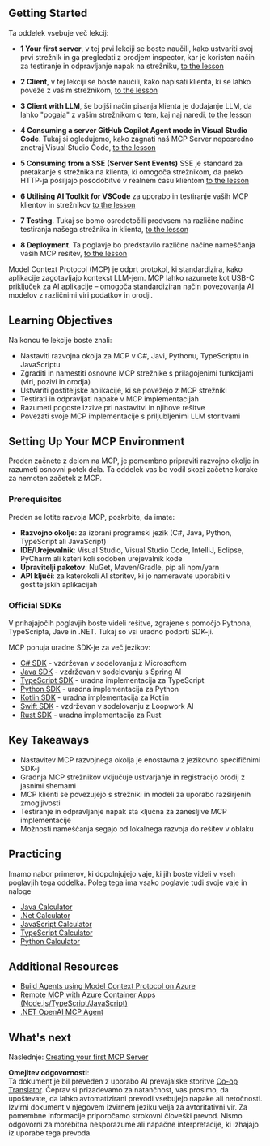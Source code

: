 <!--
CO_OP_TRANSLATOR_METADATA:
{
  "original_hash": "f77fa364511cb670d6262d119d56f562",
  "translation_date": "2025-06-11T09:18:18+00:00",
  "source_file": "03-GettingStarted/README.md",
  "language_code": "sl"
}
-->
## Getting Started  

Ta oddelek vsebuje več lekcij:

- **1 Your first server**, v tej prvi lekciji se boste naučili, kako ustvariti svoj prvi strežnik in ga pregledati z orodjem inspector, kar je koristen način za testiranje in odpravljanje napak na strežniku, [to the lesson](/03-GettingStarted/01-first-server/README.md)

- **2 Client**, v tej lekciji se boste naučili, kako napisati klienta, ki se lahko poveže z vašim strežnikom, [to the lesson](/03-GettingStarted/02-client/README.md)

- **3 Client with LLM**, še boljši način pisanja klienta je dodajanje LLM, da lahko "pogaja" z vašim strežnikom o tem, kaj naj naredi, [to the lesson](/03-GettingStarted/03-llm-client/README.md)

- **4 Consuming a server GitHub Copilot Agent mode in Visual Studio Code**. Tukaj si ogledujemo, kako zagnati naš MCP Server neposredno znotraj Visual Studio Code, [to the lesson](/03-GettingStarted/04-vscode/README.md)

- **5 Consuming from a SSE (Server Sent Events)** SSE je standard za pretakanje s strežnika na klienta, ki omogoča strežnikom, da preko HTTP-ja pošiljajo posodobitve v realnem času klientom [to the lesson](/03-GettingStarted/05-sse-server/README.md)

- **6 Utilising AI Toolkit for VSCode** za uporabo in testiranje vaših MCP klientov in strežnikov [to the lesson](/03-GettingStarted/06-aitk/README.md)

- **7 Testing**. Tukaj se bomo osredotočili predvsem na različne načine testiranja našega strežnika in klienta, [to the lesson](/03-GettingStarted/07-testing/README.md)

- **8 Deployment**. Ta poglavje bo predstavilo različne načine nameščanja vaših MCP rešitev, [to the lesson](/03-GettingStarted/08-deployment/README.md)


Model Context Protocol (MCP) je odprt protokol, ki standardizira, kako aplikacije zagotavljajo kontekst LLM-jem. MCP lahko razumete kot USB-C priključek za AI aplikacije – omogoča standardiziran način povezovanja AI modelov z različnimi viri podatkov in orodji.

## Learning Objectives

Na koncu te lekcije boste znali:

- Nastaviti razvojna okolja za MCP v C#, Javi, Pythonu, TypeScriptu in JavaScriptu
- Zgraditi in namestiti osnovne MCP strežnike s prilagojenimi funkcijami (viri, pozivi in orodja)
- Ustvariti gostiteljske aplikacije, ki se povežejo z MCP strežniki
- Testirati in odpravljati napake v MCP implementacijah
- Razumeti pogoste izzive pri nastavitvi in njihove rešitve
- Povezati svoje MCP implementacije s priljubljenimi LLM storitvami

## Setting Up Your MCP Environment

Preden začnete z delom na MCP, je pomembno pripraviti razvojno okolje in razumeti osnovni potek dela. Ta oddelek vas bo vodil skozi začetne korake za nemoten začetek z MCP.

### Prerequisites

Preden se lotite razvoja MCP, poskrbite, da imate:

- **Razvojno okolje**: za izbrani programski jezik (C#, Java, Python, TypeScript ali JavaScript)
- **IDE/Urejevalnik**: Visual Studio, Visual Studio Code, IntelliJ, Eclipse, PyCharm ali kateri koli sodoben urejevalnik kode
- **Upravitelji paketov**: NuGet, Maven/Gradle, pip ali npm/yarn
- **API ključi**: za katerokoli AI storitev, ki jo nameravate uporabiti v gostiteljskih aplikacijah


### Official SDKs

V prihajajočih poglavjih boste videli rešitve, zgrajene s pomočjo Pythona, TypeScripta, Jave in .NET. Tukaj so vsi uradno podprti SDK-ji.

MCP ponuja uradne SDK-je za več jezikov:
- [C# SDK](https://github.com/modelcontextprotocol/csharp-sdk) - vzdrževan v sodelovanju z Microsoftom
- [Java SDK](https://github.com/modelcontextprotocol/java-sdk) - vzdrževan v sodelovanju s Spring AI
- [TypeScript SDK](https://github.com/modelcontextprotocol/typescript-sdk) - uradna implementacija za TypeScript
- [Python SDK](https://github.com/modelcontextprotocol/python-sdk) - uradna implementacija za Python
- [Kotlin SDK](https://github.com/modelcontextprotocol/kotlin-sdk) - uradna implementacija za Kotlin
- [Swift SDK](https://github.com/modelcontextprotocol/swift-sdk) - vzdrževan v sodelovanju z Loopwork AI
- [Rust SDK](https://github.com/modelcontextprotocol/rust-sdk) - uradna implementacija za Rust

## Key Takeaways

- Nastavitev MCP razvojnega okolja je enostavna z jezikovno specifičnimi SDK-ji
- Gradnja MCP strežnikov vključuje ustvarjanje in registracijo orodij z jasnimi shemami
- MCP klienti se povezujejo s strežniki in modeli za uporabo razširjenih zmogljivosti
- Testiranje in odpravljanje napak sta ključna za zanesljive MCP implementacije
- Možnosti nameščanja segajo od lokalnega razvoja do rešitev v oblaku

## Practicing

Imamo nabor primerov, ki dopolnjujejo vaje, ki jih boste videli v vseh poglavjih tega oddelka. Poleg tega ima vsako poglavje tudi svoje vaje in naloge

- [Java Calculator](./samples/java/calculator/README.md)
- [.Net Calculator](../../../03-GettingStarted/samples/csharp)
- [JavaScript Calculator](./samples/javascript/README.md)
- [TypeScript Calculator](./samples/typescript/README.md)
- [Python Calculator](../../../03-GettingStarted/samples/python)

## Additional Resources

- [Build Agents using Model Context Protocol on Azure](https://learn.microsoft.com/azure/developer/ai/intro-agents-mcp)
- [Remote MCP with Azure Container Apps (Node.js/TypeScript/JavaScript)](https://learn.microsoft.com/samples/azure-samples/mcp-container-ts/mcp-container-ts/)
- [.NET OpenAI MCP Agent](https://learn.microsoft.com/samples/azure-samples/openai-mcp-agent-dotnet/openai-mcp-agent-dotnet/)

## What's next

Naslednje: [Creating your first MCP Server](/03-GettingStarted/01-first-server/README.md)

**Omejitev odgovornosti**:  
Ta dokument je bil preveden z uporabo AI prevajalske storitve [Co-op Translator](https://github.com/Azure/co-op-translator). Čeprav si prizadevamo za natančnost, vas prosimo, da upoštevate, da lahko avtomatizirani prevodi vsebujejo napake ali netočnosti. Izvirni dokument v njegovem izvirnem jeziku velja za avtoritativni vir. Za pomembne informacije priporočamo strokovni človeški prevod. Nismo odgovorni za morebitna nesporazume ali napačne interpretacije, ki izhajajo iz uporabe tega prevoda.